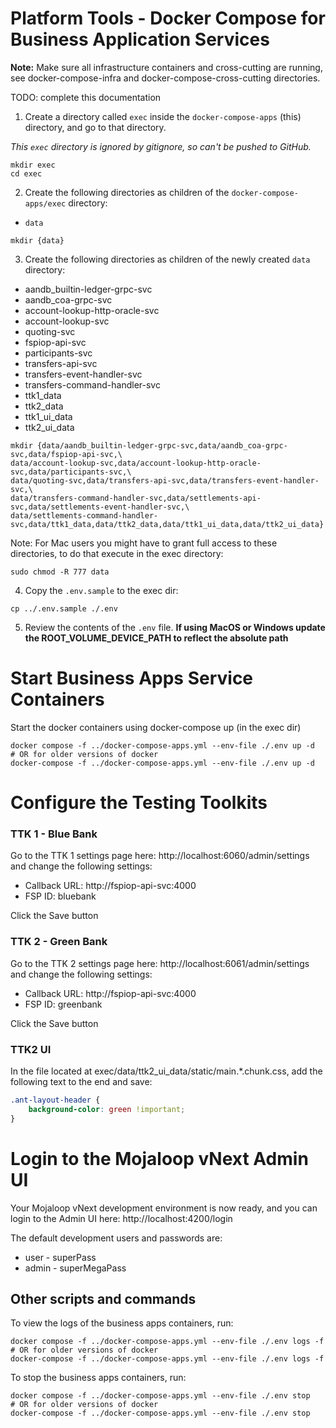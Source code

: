 # Platform Tools - Docker Compose for Business Application Services

**Note:** Make sure all infrastructure containers and cross-cutting are running, see docker-compose-infra and
docker-compose-cross-cutting directories. 

TODO: complete this documentation

1. Create a directory called `exec` inside the `docker-compose-apps` (this) directory, and go to that
   directory.

_This `exec` directory is ignored by gitignore, so can't be pushed to GitHub._

```shell
mkdir exec 
cd exec
```

2. Create the following directories as children of the `docker-compose-apps/exec` directory:

* `data`

```shell
mkdir {data}
```

3. Create the following directories as children of the newly created `data` directory:

* aandb_builtin-ledger-grpc-svc
* aandb_coa-grpc-svc
* account-lookup-http-oracle-svc
* account-lookup-svc
* quoting-svc
* fspiop-api-svc
* participants-svc
* transfers-api-svc
* transfers-event-handler-svc
* transfers-command-handler-svc
* ttk1_data
* ttk2_data
* ttk1_ui_data
* ttk2_ui_data

```shell
mkdir {data/aandb_builtin-ledger-grpc-svc,data/aandb_coa-grpc-svc,data/fspiop-api-svc,\
data/account-lookup-svc,data/account-lookup-http-oracle-svc,data/participants-svc,\
data/quoting-svc,data/transfers-api-svc,data/transfers-event-handler-svc,\
data/transfers-command-handler-svc,data/settlements-api-svc,data/settlements-event-handler-svc,\
data/settlements-command-handler-svc,data/ttk1_data,data/ttk2_data,data/ttk1_ui_data,data/ttk2_ui_data}
```

Note: For Mac users you might have to grant full access to these directories, to do that execute in the exec directory:
```shell
sudo chmod -R 777 data
```

4. Copy the `.env.sample` to the exec dir:

```shell
cp ../.env.sample ./.env
```

5. Review the contents of the `.env` file. **If using MacOS or Windows update the ROOT_VOLUME_DEVICE_PATH to reflect the absolute
   path**

# Start Business Apps Service Containers

Start the docker containers using docker-compose up (in the exec dir)

```shell
docker compose -f ../docker-compose-apps.yml --env-file ./.env up -d
# OR for older versions of docker
docker-compose -f ../docker-compose-apps.yml --env-file ./.env up -d
```

# Configure the Testing Toolkits

### TTK 1 - Blue Bank
Go to the TTK 1 settings page here: http://localhost:6060/admin/settings and change the following settings:
- Callback URL: http://fspiop-api-svc:4000
- FSP ID: bluebank

Click the Save button

### TTK 2 - Green Bank

Go to the TTK 2 settings page here: http://localhost:6061/admin/settings and change the following settings:

- Callback URL: http://fspiop-api-svc:4000
- FSP ID: greenbank

Click the Save button

### TTK2 UI 

In the file located at exec/data/ttk2_ui_data/static/main.*.chunk.css, add the following text to the end and save:

```css
.ant-layout-header {
    background-color: green !important;
}
```

# Login to the Mojaloop vNext Admin UI
Your Mojaloop vNext development environment is now ready, and you can login to the Admin UI here: http://localhost:4200/login

The default development users and passwords are:
- user - superPass
- admin - superMegaPass

## Other scripts and commands
To view the logs of the business apps containers, run:

```shell
docker compose -f ../docker-compose-apps.yml --env-file ./.env logs -f
# OR for older versions of docker
docker-compose -f ../docker-compose-apps.yml --env-file ./.env logs -f
```

To stop the business apps containers, run:

```shell
docker compose -f ../docker-compose-apps.yml --env-file ./.env stop
# OR for older versions of docker
docker-compose -f ../docker-compose-apps.yml --env-file ./.env stop
```

